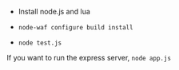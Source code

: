- Install node.js and lua

- `node-waf configure build install`

- `node test.js`


If you want to run the express server, `node app.js`
